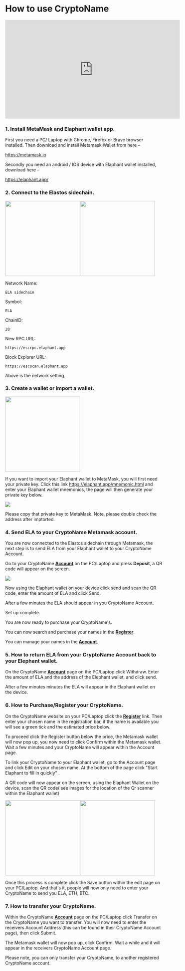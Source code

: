 # How to use CryptoName

<iframe width="560" height="315" src="https://www.youtube.com/embed/MmJpE7xJlBI" frameborder="0" allow="accelerometer; autoplay; encrypted-media; gyroscope; picture-in-picture" allowfullscreen></iframe>



### 1. Install MetaMask and Elaphant wallet app.

First you need a PC/ Laptop with Chrome, Firefox or Brave browser installed. Then download and install Metamask Wallet from here –

https://metamask.io

Secondly you need an android / IOS device with Elaphant wallet installed, download here –

https://elaphant.app/



### 2. Connect to the Elastos sidechain.

<img src="img/s4.png" width="240"/><img src="img/s3.png" width="240"/>



Network Name: 

```
ELA sidechain
```

Symbol: 

```
ELA
```

ChainID: 

```
20
```
New RPC URL: 

```
https://escrpc.elaphant.app
```

Block Explorer URL: 

```
https://escscan.elaphant.app
```

Above is the network setting.



### 3. Create a wallet or import a wallet.

<img src="img/s2.png" width="240"/>

If you want to import your Elaphant wallet to MetaMask, you will first need your private key. Click this link https://elaphant.app/mnemonic.html and enter your Elaphant wallet mnemonics, the page will then generate your private key below.

<img src="img/s1.png" />

Please copy that private key to MetaMask. Note, please double check the address after imptorted.



### 4. Send ELA to your CryptoName Metamask account.

You are now connected to the Elastos sidechain through Metamask, the next step is to send ELA from your Elaphant wallet to your CryptoName Account.

Go to your CryptoName [**Account**](https://cryptoname.org/account.html) on the PC/Laptop and press **Deposit**, a QR code will appear on the screen.

<img src="img/s7.png" />

Now using the Elaphant wallet on your device click send and scan the QR code, enter the amount of ELA and click Send.

After a few minutes the ELA should appear in you CryptoName Account.

Set up complete.

You are now ready to purchase your CryptoName's.

You can now search and purchase your names in the [**Register**](https://cryptoname.org/register.html).

You can manage your names in the [**Account**](https://cryptoname.org/account.html).



### 5. How to return ELA from your CryptoName Account back to your Elephant wallet.

On the CryptoName [**Account**](https://cryptoname.org/account.html) page on the PC/Laptop click Withdraw. Enter the amount of ELA and the address of the Elephant wallet, and click send.

After a few minutes minutes the ELA will appear in the Elaphant wallet on the device.



### 6. How to Purchase/Register your CryptoName.

On the CryptoName website on your PC/Laptop click the [**Register**](https://cryptoname.org/register.html) link. Then enter your chosen name in the registration bar, if the name is available you will see a green tick and the estimated price below.

To proceed click the Register button below the price, the Metamask wallet will now pop up, you now need to click Confirm within the Metamask wallet. Wait a few minutes and your CryptoName will appear within the Account page.

To link your CryptoName to your Elaphant wallet, go to the Account page and click Edit on your chosen name. At the bottom of the page click "Start Elaphant to fill in quickly" .

A QR code will now appear on the screen, using the Elaphant Wallet on the device, scan the QR code( see images for the location of the Qr scanner within the Elaphant wallet)

<img src="img/s5.png" width="240"/><img src="img/s6.png" width="240"/>

Once this process is complete click the Save button within the edit page on your PC/Laptop. And that's it, people will now only need to enter your CryptoName to send you ELA, ETH, BTC.



### 7. How to transfer your CryptoName.

Within the CryptoName [**Account**](https://cryptoname.org/account.html) page on the PC/Laptop click Transfer on the CryptoName you want to transfer. You will now need to enter the receivers Account Address (this can be found in their CryptoName Account page), then click Submit.

The Metamask wallet will now pop up, click Confirm. Wait a while and it will appear in the receivers CryptoName Account page.

Please note, you can only transfer your CryptoName, to another registered CryptoName account.



